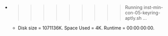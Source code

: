 * >>>>>>>>> Running inst-min-con-05-keyring-aptly.sh ...
  * Disk size = 1071136K. Space Used = 4K. Runtime = 00:00:00:00.
